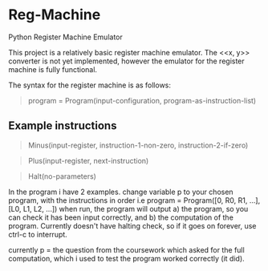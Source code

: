 # Reg-Machine
Python Register Machine Emulator

This project is a relatively basic register machine emulator. The <<x, y>> converter is not yet implemented, however the emulator for the register machine is fully functional.

The syntax for the register machine is as follows:

> program = Program(input-configuration, program-as-instruction-list)

## Example instructions
> Minus(input-register, instruction-1-non-zero, instruction-2-if-zero)

> Plus(input-register, next-instruction)

> Halt(no-parameters)

In the program i have 2 examples. change variable p to your chosen program, with the instructions in order i.e program = Program([0, R0, R1, ...], [L0, L1, L2, ...])
when run, the program will output a) the program, so you can check it has been input correctly, and b) the computation of the program. Currently doesn't have halting check, so if it goes on forever, use ctrl-c to interrupt.

currently p = the question from the coursework which asked for the full computation, which i used to test the program worked correctly (it did).

